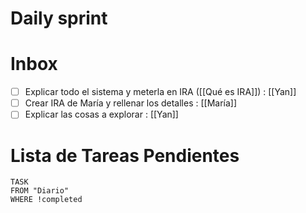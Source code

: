 # Daily sprint


# Inbox
- [ ] Explicar  todo el sistema y meterla en IRA ([[Qué es IRA]]) : [[Yan]]
- [ ] Crear IRA de María y rellenar los detalles : [[María]]
- [ ] Explicar las cosas a explorar : [[Yan]]

# Lista de Tareas Pendientes

```dataview
TASK
FROM "Diario" 
WHERE !completed
```

